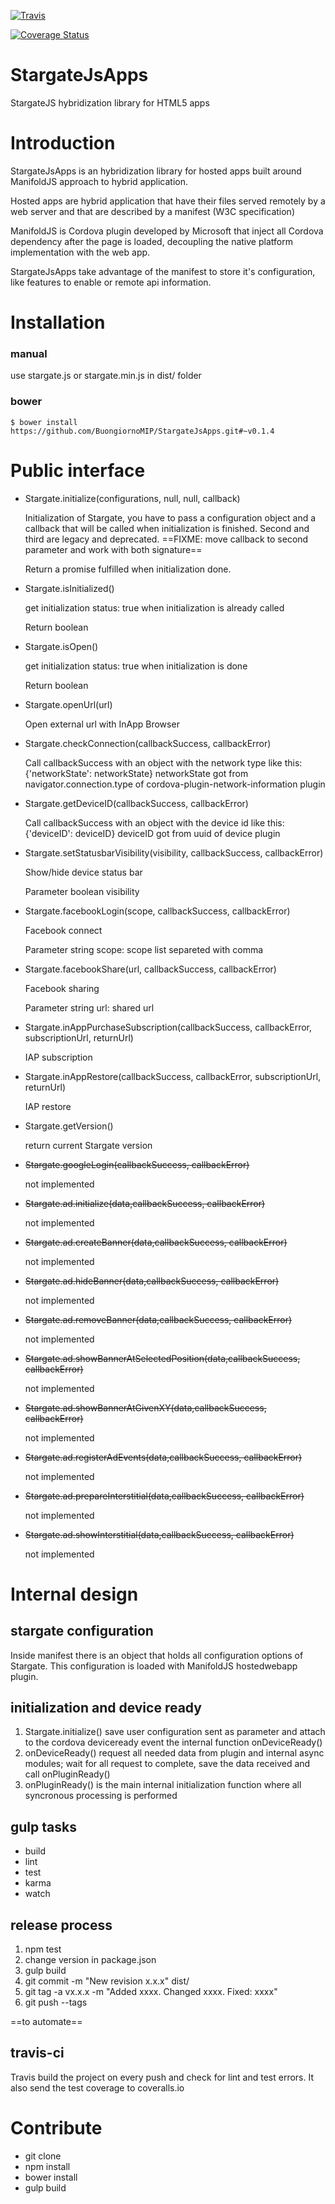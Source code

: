 [![Travis](http://img.shields.io/travis/BuongiornoMIP/StargateJsApps.svg?branch=master&style=flat)](https://travis-ci.org/BuongiornoMIP/StargateJsApps)

[![Coverage Status](https://coveralls.io/repos/BuongiornoMIP/StargateJsApps/badge.svg?branch=master&service=github)](https://coveralls.io/github/BuongiornoMIP/StargateJsApps?branch=master)


# StargateJsApps

StargateJS hybridization library for HTML5 apps

# Introduction

StargateJsApps is an hybridization library for hosted apps built around ManifoldJS approach to hybrid application.

Hosted apps are hybrid application that have their files served remotely by a web server and that are described by a manifest (W3C specification)

ManifoldJS is Cordova plugin developed by Microsoft that inject all Cordova dependency after the page is loaded, decoupling the native platform implementation with the web app.

StargateJsApps take advantage of the manifest to store it's configuration, like features to enable or remote api information.

# Installation

### manual
use stargate.js or stargate.min.js in dist/ folder

### bower

    $ bower install https://github.com/BuongiornoMIP/StargateJsApps.git#~v0.1.4


# Public interface

* Stargate.initialize(configurations, null, null, callback)
    
    Initialization of Stargate, you have to pass a configuration object and a callback that will be called when initialization is finished. Second and third are legacy and deprecated.
    ==FIXME: move callback to second parameter and work with both signature== 
    
    Return a promise fulfilled when initialization done.

* Stargate.isInitialized()
    
    get initialization status: true when initialization is already called
    
    Return boolean

* Stargate.isOpen()
    
    get initialization status: true when initialization is done

    Return boolean
* Stargate.openUrl(url)
    
    Open external url with InApp Browser

* Stargate.checkConnection(callbackSuccess, callbackError)

    Call callbackSuccess with an object with the network type like this:
    {'networkState': networkState}
    networkState got from navigator.connection.type of cordova-plugin-network-information plugin

* Stargate.getDeviceID(callbackSuccess, callbackError)
    
    Call callbackSuccess with an object with the device id like this:
    {'deviceID': deviceID}
    deviceID got from uuid of device plugin

* Stargate.setStatusbarVisibility(visibility, callbackSuccess, callbackError)

    Show/hide device status bar
    
    Parameter boolean visibility

* Stargate.facebookLogin(scope, callbackSuccess, callbackError)

    Facebook connect
    
    Parameter string scope: scope list separeted with comma

* Stargate.facebookShare(url, callbackSuccess, callbackError)

    Facebook sharing
    
    Parameter string url: shared url

* Stargate.inAppPurchaseSubscription(callbackSuccess, callbackError, subscriptionUrl, returnUrl)

    IAP subscription
    
    

* Stargate.inAppRestore(callbackSuccess, callbackError, subscriptionUrl, returnUrl)

    IAP restore


* Stargate.getVersion()

    return current Stargate version

* ~~Stargate.googleLogin(callbackSuccess, callbackError)~~

    not implemented
    
* ~~Stargate.ad.initialize(data,callbackSuccess, callbackError)~~

    not implemented
    
* ~~Stargate.ad.createBanner(data,callbackSuccess, callbackError)~~

    not implemented
    
* ~~Stargate.ad.hideBanner(data,callbackSuccess, callbackError)~~

    not implemented
    
* ~~Stargate.ad.removeBanner(data,callbackSuccess, callbackError)~~

    not implemented
    
* ~~Stargate.ad.showBannerAtSelectedPosition(data,callbackSuccess, callbackError)~~

    not implemented
    
* ~~Stargate.ad.showBannerAtGivenXY(data,callbackSuccess, callbackError)~~

    not implemented
    
* ~~Stargate.ad.registerAdEvents(data,callbackSuccess, callbackError)~~

    not implemented
    
* ~~Stargate.ad.prepareInterstitial(data,callbackSuccess, callbackError)~~

    not implemented
    
* ~~Stargate.ad.showInterstitial(data,callbackSuccess, callbackError)~~

    not implemented
    




# Internal design

## stargate configuration
Inside manifest there is an object that holds all configuration options of Stargate. This configuration is loaded with ManifoldJS hostedwebapp plugin.

## initialization and device ready
1. Stargate.initialize() save user configuration sent as parameter and attach to the cordova deviceready event the internal function onDeviceReady()
2. onDeviceReady() request all needed data from plugin and internal async modules; wait for all request to complete, save the data received and call onPluginReady()
3. onPluginReady() is the main internal initialization function where all syncronous processing is performed

## gulp tasks

* build
* lint
* test
* karma
* watch

## release process

1. npm test
2. change version in package.json
3. gulp build
4. git commit -m "New revision x.x.x" dist/
5. git tag -a vx.x.x -m "Added xxxx. Changed xxxx. Fixed: xxxx"
6. git push --tags

==to automate==

## travis-ci

Travis build the project on every push and check for lint and test errors. It also send the test coverage to coveralls.io


# Contribute

* git clone
* npm install
* bower install
* gulp build